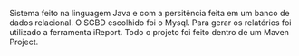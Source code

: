 Sistema feito na linguagem Java e com a persitência feita em um banco de dados relacional. O SGBD escolhido foi o Mysql.
Para gerar os relatórios foi utilizado a ferramenta iReport.
Todo o projeto foi feito dentro de um Maven Project.
